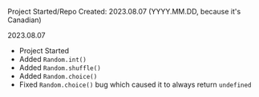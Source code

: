 Project Started/Repo Created: 2023.08.07 (YYYY.MM.DD, because it's Canadian)

2023.08.07
- Project Started
- Added `Random.int()`
- Added `Random.shuffle()`
- Added `Random.choice()`
- Fixed `Random.choice()` bug which caused it to always return `undefined`

